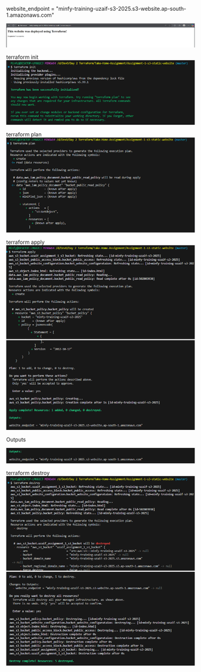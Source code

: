 website_endpoint = "minfy-training-uzaif-s3-2025.s3-website.ap-south-1.amazonaws.com"

![alt text](image.png)


terraform init
![alt text](image-1.png)


terraform plan
![alt text](image-2.png)


terraform apply
![alt text](image-4.png)
![alt text](image-5.png)

Outputs

![alt text](image-6.png)


terraform destroy
![alt text](image-7.png)
![alt text](image-8.png)